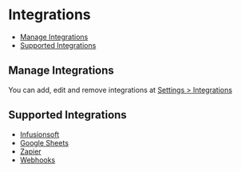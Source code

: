 # Integrations

- [Manage Integrations](#manage-integrations)
- [Supported Integrations](#supported-integrations)

<a name="manage-integrations"></a>

## Manage Integrations

You can add, edit and remove integrations at [Settings > Integrations]({{appUrl}}/settings/integrations)

<a name="supported-integrations"></a>

## Supported Integrations

- [Infusionsoft](/docs/{{version}}/integration-infusionsoft)
- [Google Sheets](/docs/{{version}}/integration-googlesheets)
- [Zapier](/docs/{{version}}/integration-zapier)
- [Webhooks](/docs/{{version}}/integration-webhooks)
